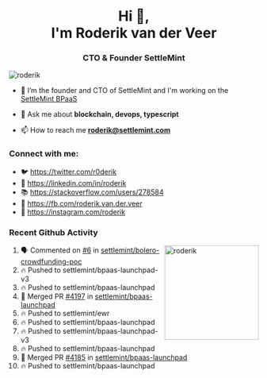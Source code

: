 <h1 align="center">Hi 👋,<br/> I'm Roderik van der Veer</h1>
<h3 align="center">CTO & Founder SettleMint</h3>

<p align="left"> <img src="https://komarev.com/ghpvc/?username=roderik" alt="roderik" /> </p>

- 🔭 I’m the founder and CTO of SettleMint and I'm working on the [SettleMint BPaaS](https://settlemint.com)

- 💬 Ask me about **blockchain, devops, typescript**

- 📫 How to reach me **roderik@settlemint.com**



### Connect with me:

- 🐦 https://twitter.com/r0derik
- 🏢 https://linkedin.com/in/roderik
- 📚 https://stackoverflow.com/users/278584
- 🙊 https://fb.com/roderik.van.der.veer
- 📸 https://instagram.com/roderik

### Recent Github Activity
<img src="https://github-readme-stats.vercel.app/api?username=roderik&show_icons=true&count_private=true" alt="roderik" align="right" height="190" />

<!--START_SECTION:activity-->
1. 🗣 Commented on [#6](https://github.com/settlemint/bolero-crowdfunding-poc/issues/6) in [settlemint/bolero-crowdfunding-poc](https://github.com/settlemint/bolero-crowdfunding-poc)
2. 🔥 Pushed to settlemint/bpaas-launchpad-v3
3. 🔥 Pushed to settlemint/bpaas-launchpad
4. 🎉 Merged PR [#4197](https://github.com/settlemint/bpaas-launchpad/pull/4197) in [settlemint/bpaas-launchpad](https://github.com/settlemint/bpaas-launchpad)
5. 🔥 Pushed to settlemint/ewr
6. 🔥 Pushed to settlemint/bpaas-launchpad
7. 🔥 Pushed to settlemint/bpaas-launchpad-v3
8. 🔥 Pushed to settlemint/bpaas-launchpad
9. 🎉 Merged PR [#4185](https://github.com/settlemint/bpaas-launchpad/pull/4185) in [settlemint/bpaas-launchpad](https://github.com/settlemint/bpaas-launchpad)
10. 🔥 Pushed to settlemint/bpaas-launchpad
<!--END_SECTION:activity-->